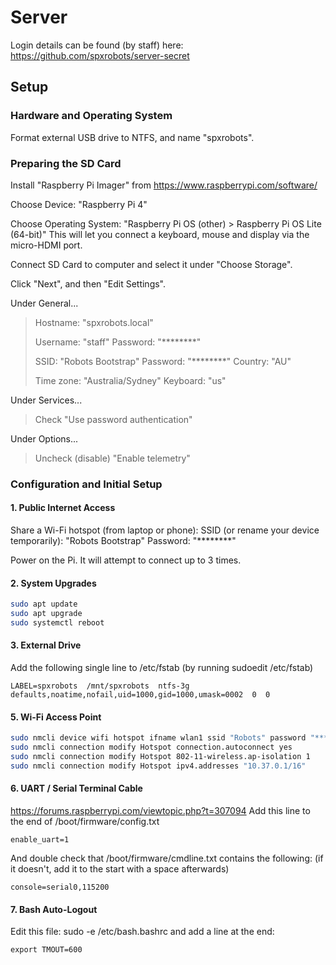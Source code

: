 # Server

Login details can be found (by staff) here: <https://github.com/spxrobots/server-secret>

## Setup

### Hardware and Operating System

Format external USB drive to NTFS, and name "spxrobots".

### Preparing the SD Card

Install "Raspberry Pi Imager" from https://www.raspberrypi.com/software/

Choose Device: "Raspberry Pi 4"

Choose Operating System: "Raspberry Pi OS (other) > Raspberry Pi OS Lite (64-bit)"
This will let you connect a keyboard, mouse and display via the micro-HDMI port.

Connect SD Card to computer and select it under "Choose Storage".

Click "Next", and then "Edit Settings".

Under General...
> Hostname: "spxrobots.local"
>
> Username: "staff"
> Password: "\*\*\*\*\*\*\*\*"
>
> SSID: "Robots Bootstrap"
> Password: "\*\*\*\*\*\*\*\*"
> Country: "AU"
>
> Time zone: "Australia/Sydney"
> Keyboard: "us"

Under Services...
> Check "Use password authentication"

Under Options...
> Uncheck (disable) "Enable telemetry"

### Configuration and Initial Setup

#### 1. Public Internet Access

Share a Wi-Fi hotspot (from laptop or phone):
SSID (or rename your device temporarily): "Robots Bootstrap"
Password: "\*\*\*\*\*\*\*\*"

Power on the Pi. It will attempt to connect up to 3 times.

#### 2. System Upgrades

```sh
sudo apt update
sudo apt upgrade
sudo systemctl reboot
```

#### 3. External Drive

Add the following single line to /etc/fstab (by running sudoedit /etc/fstab)

```fstab
LABEL=spxrobots  /mnt/spxrobots  ntfs-3g  defaults,noatime,nofail,uid=1000,gid=1000,umask=0002  0  0
```

#### 5. Wi-Fi Access Point

```sh
sudo nmcli device wifi hotspot ifname wlan1 ssid "Robots" password "********"
sudo nmcli connection modify Hotspot connection.autoconnect yes
sudo nmcli connection modify Hotspot 802-11-wireless.ap-isolation 1
sudo nmcli connection modify Hotspot ipv4.addresses "10.37.0.1/16"
```

#### 6. UART / Serial Terminal Cable

https://forums.raspberrypi.com/viewtopic.php?t=307094
Add this line to the end of /boot/firmware/config.txt

```
enable_uart=1
```

And double check that /boot/firmware/cmdline.txt contains the following:
(if it doesn't, add it to the start with a space afterwards)

```
console=serial0,115200
```

#### 7. Bash Auto-Logout

Edit this file: sudo -e /etc/bash.bashrc
and add a line at the end:

```
export TMOUT=600
```
